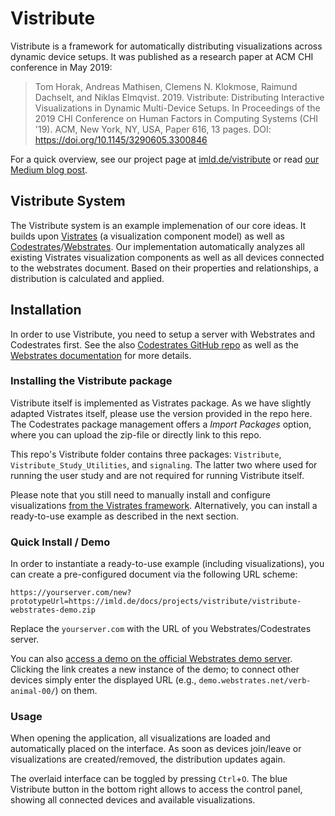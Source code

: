 # Vistribute
Vistribute is a framework for automatically distributing visualizations across dynamic device setups. It was published as a research paper at ACM CHI conference in May 2019:

>Tom Horak, Andreas Mathisen, Clemens N. Klokmose, Raimund Dachselt, and Niklas Elmqvist. 2019. Vistribute: Distributing Interactive Visualizations in Dynamic Multi-Device Setups. In Proceedings of the 2019 CHI Conference on Human Factors in Computing Systems (CHI '19). ACM, New York, NY, USA, Paper 616, 13 pages. DOI: https://doi.org/10.1145/3290605.3300846

For a quick overview, see our project page at [imld.de/vistribute](https://imld.de/vistribute) or read [our Medium blog post](https://medium.com/@tomhorak/automatically-arranging-charts-with-vistribute-e99125b59d13?source=friends_link&sk=efbc281f3b723a56c532b03b71edbbe3).

## Vistribute System
The Vistribute system is an example implemenation of our core ideas. It builds upon [Vistrates](http://vistrates.org) (a visualization component model) as well as [Codestrates](http://codestrates.org)/[Webstrates](https://webstrates.net). Our implementation automatically analyzes all existing Vistrates visualization components as well as all devices connected to the webstrates document. Based on their properties and relationships, a distribution is calculated and applied.

## Installation
In order to use Vistribute, you need to setup a server with Webstrates and Codestrates first. See the also [Codestrates GitHub repo](https://github.com/Webstrates/Codestrates) as well as the [Webstrates documentation](https://webstrates.github.io/#doc-2019-05-16-gigwrdtxkn) for more details.

### Installing the Vistribute package
Vistribute itself is implemented as Vistrates package. As we have slightly adapted Vistrates itself, please use the version provided in the repo here.
The Codestrates package management offers a *Import Packages* option, where you can upload the zip-file or directly link to this repo.

This repo's Vistribute folder contains three packages: `Vistribute`, `Vistribute_Study_Utilities`, and `signaling`. The latter two where used for running the user study and are not required for running Vistribute itself.

Please note that you still need to manually install and configure visualizations [from the Vistrates framework](https://github.com/karthikbadam/Vistrates). Alternatively, you can install a ready-to-use example as described in the next section.

### Quick Install / Demo
In order to instantiate a ready-to-use example (including visualizations), you can create a pre-configured document via the following URL scheme:
```
https://yourserver.com/new?prototypeUrl=https://imld.de/docs/projects/vistribute/vistribute-webstrates-demo.zip
```
Replace the `yourserver.com` with the URL of you Webstrates/Codestrates server.

You can also [access a demo on the official Webstrates demo server](https://demo.webstrates.net/new?prototypeUrl=https://imld.de/docs/projects/vistribute/vistribute-webstrates-demo.zip). Clicking the link creates a new instance of the demo; to connect other devices simply enter the displayed URL (e.g., `demo.webstrates.net/verb-animal-00/`) on them.

### Usage
When opening the application, all visualizations are loaded and automatically placed on the interface. As soon as devices join/leave or visualizations are created/removed, the distribution updates again.

The overlaid interface can be toggled by pressing `Ctrl`+`O`. The blue Vistribute button in the bottom right allows to access the control panel, showing all connected devices and available visualizations.
